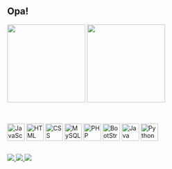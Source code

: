 ## Opa!

<!--
**Douglasx06/Douglasx06** is a ✨ _special_ ✨ repository because its `README.md` (this file) appears on your GitHub profile.

Here are some ideas to get you started:

- 🔭 I’m currently working on ...
- 🌱 I’m currently learning ...
- 👯 I’m looking to collaborate on ...
- 🤔 I’m looking for help with ...
- 💬 Ask me about ...
- 📫 How to reach me: ...
- 😄 Pronouns: ...
- ⚡ Fun fact: ...
-->
<div>
  <img height="180em" src="https://github-readme-stats.vercel.app/api?username=Douglasx06&show_icons=true&theme=dark"/>
  <img height="180em" src="https://github-readme-stats.vercel.app/api/top-langs/?username=anuraghazra&layout=compact&theme=dark"/>
</div>

##

<div style="display: inline_block"><br>
  <img align="center" alt="JavaScript" heith="30" width="40" src="https://cdn.jsdelivr.net/gh/devicons/devicon@latest/icons/javascript/javascript-original.svg" />
  <img align="center" alt="HTML" heith="30" width="40" src="https://cdn.jsdelivr.net/gh/devicons/devicon@latest/icons/html5/html5-original.svg"/>
  <img align="center" alt="CSS" heith="30" width="40" src="https://cdn.jsdelivr.net/gh/devicons/devicon@latest/icons/css3/css3-original.svg"/>
  <img align="center" alt="MySQL" heith="30" width="40" src="https://cdn.jsdelivr.net/gh/devicons/devicon@latest/icons/mysql/mysql-original.svg"/>
  <img align="center" alt="PHP" heith="30" width="40" src="https://cdn.jsdelivr.net/gh/devicons/devicon@latest/icons/php/php-original.svg"/>
  <img align="center" alt="BootStrap" heith="30" width="40" src="https://cdn.jsdelivr.net/gh/devicons/devicon@latest/icons/bootstrap/bootstrap-original.svg"/>
  <img align="center" alt="Java" heith="30" width="40" src="https://cdn.jsdelivr.net/gh/devicons/devicon@latest/icons/java/java-original.svg"/>
  <img align="center" alt="Python" heith="30" width="40" src="https://cdn.jsdelivr.net/gh/devicons/devicon@latest/icons/python/python-original.svg"/>
</div>

##

<div>
  <a href="www.linkedin.com/in/douglas-da-silva-alves-b1a7752b3" target="_blanck"><img src="https://img.shields.io/badge/LinkedIn-0077B5?style=for-the-badge&logo=linkedin&logoColor=white">
  <a href="" target="_blanck"><img src="https://img.shields.io/badge/website-000000?style=for-the-badge&logo=About.me&logoColor=white">
  <a href="" target="_blanck"><img src="https://img.shields.io/badge/Gmail-D14836?style=for-the-badge&logo=gmail&logoColor=white"/>
</div>
